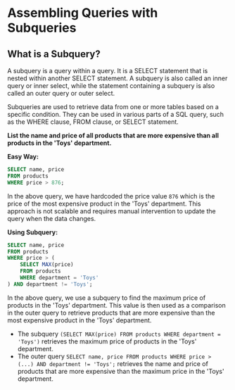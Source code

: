 # Assembling Queries with Subqueries

## What is a Subquery?

A subquery is a query within a query. It is a SELECT statement that is nested within another SELECT statement. A subquery is also called an inner query or inner select, while the statement containing a subquery is also called an outer query or outer select.

Subqueries are used to retrieve data from one or more tables based on a specific condition. They can be used in various parts of a SQL query, such as the WHERE clause, FROM clause, or SELECT statement.

**List the name and price of all products that are more expensive than all products in the 'Toys' department.**

**Easy Way:**

```sql
SELECT name, price
FROM products
WHERE price > 876;
```

In the above query, we have hardcoded the price value `876` which is the price of the most expensive product in the 'Toys' department. This approach is not scalable and requires manual intervention to update the query when the data changes.

**Using Subquery:**

```sql
SELECT name, price
FROM products
WHERE price > (
    SELECT MAX(price)
    FROM products
    WHERE department = 'Toys'
) AND department != 'Toys';
```

In the above query, we use a subquery to find the maximum price of products in the 'Toys' department. This value is then used as a comparison in the outer query to retrieve products that are more expensive than the most expensive product in the 'Toys' department.

- The subquery `(SELECT MAX(price) FROM products WHERE department = 'Toys')` retrieves the maximum price of products in the 'Toys' department.
- The outer query `SELECT name, price FROM products WHERE price > (...) AND department != 'Toys';` retrieves the name and price of products that are more expensive than the maximum price in the 'Toys' department.
